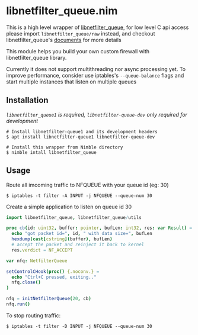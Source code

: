 # libnetfilter_queue.nim
This is a high level wrapper of [libnetfilter_queue](https://netfilter.org/projects/libnetfilter_queue), for low level C api access please import `libnetfilter_queue/raw` instead, and checkout libnetfilter_queue's [documents](https://netfilter.org/projects/libnetfilter_queue/doxygen/html/index.html) for more details


This module helps you build your own custom firewall with libnetfilter_queue library.

Currently it does not support multithreading nor async processing yet. To improve performance, consider use iptables's `--queue-balance` flags and start multiple instances that listen on multiple queues

## Installation
*`libnetfilter_queue1` is required, `libnetfilter-queue-dev` only required for development*

```shell
# Install libnetfilter-queue1 and its development headers
$ apt install libnetfilter-queue1 libnetfilter-queue-dev

# Install this wrapper from Nimble directory
$ nimble intall libnetfilter_queue

```

## Usage
Route all imcoming traffic to NFQUEUE with your queue id (eg: 30)
```shell
$ iptables -t filter -A INPUT -j NFQUEUE --queue-num 30
```

Create a simple application to listen on queue id 30

```nim
import libnetfilter_queue, libnetfilter_queue/utils

proc cb(id: uint32, buffer: pointer, bufLen: int32, res: var Result) =
  echo "got packet id=", id, " with data size=", bufLen
  hexdump(cast[cstring](buffer), bufLen)
  # accept the packet and reinject it back to kernel
  res.verdict = NF_ACCEPT

var nfq: NetfilterQueue

setControlCHook(proc() {.noconv.} =
  echo "Ctrl+C pressed, exiting.."
  nfq.close()
)

nfq = initNetfilterQueue(20, cb)
nfq.run()
```

To stop routing traffic:
```shell
$ iptables -t filter -D INPUT -j NFQUEUE --queue-num 30
```
